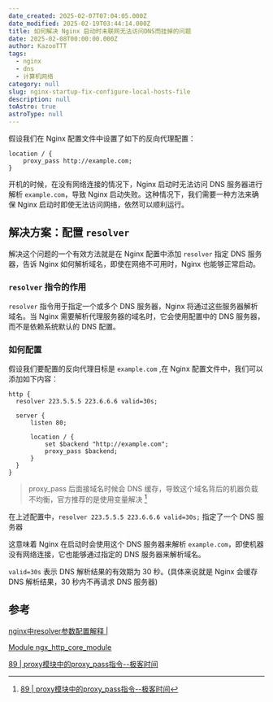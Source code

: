 ```yaml
---
date_created: 2025-02-07T07:04:05.000Z
date_modified: 2025-02-19T03:44:14.000Z
title: 如何解决 Nginx 启动时未联网无法访问DNS而挂掉的问题
date: 2025-02-08T00:00:00.000Z
author: KazooTTT
tags:
  - nginx
  - dns
  - 计算机网络
category: null
slug: nginx-startup-fix-configure-local-hosts-file
description: null
toAstro: true
astroType: null
---
```


假设我们在 Nginx 配置文件中设置了如下的反向代理配置：

```nginx
location / {
    proxy_pass http://example.com;
}
```

开机的时候，在没有网络连接的情况下，Nginx 启动时无法访问 DNS 服务器进行解析 `example.com`，导致 Nginx 启动失败。这种情况下，我们需要一种方法来确保 Nginx 启动时即使无法访问网络，依然可以顺利运行。

## 解决方案：配置 `resolver`

解决这个问题的一个有效方法就是在 Nginx 配置中添加 `resolver` 指定 DNS 服务器，告诉 Nginx 如何解析域名，即使在网络不可用时，Nginx 也能够正常启动。

### `resolver` 指令的作用

`resolver` 指令用于指定一个或多个 DNS 服务器，Nginx 将通过这些服务器解析域名。当 Nginx 需要解析代理服务器的域名时，它会使用配置中的 DNS 服务器，而不是依赖系统默认的 DNS 配置。

### 如何配置

假设我们要配置的反向代理目标是 `example.com` ,在 Nginx 配置文件中，我们可以添加如下内容：

```nginx
http {
  resolver 223.5.5.5 223.6.6.6 valid=30s;

  server {
      listen 80;

      location / {
          set $backend "http://example.com";
          proxy_pass $backend;
      }
  }
}
```

> proxy_pass 后面接域名时候会 DNS 缓存，导致这个域名背后的机器负载不均衡，官方推荐的是使用变量解决 [^1]

在上述配置中，`resolver 223.5.5.5 223.6.6.6 valid=30s;` 指定了一个 DNS 服务器

这意味着 Nginx 在启动时会使用这个 DNS 服务器来解析 `example.com`，即使机器没有网络连接，它也能够通过指定的 DNS 服务器来解析域名。

`valid=30s` 表示 DNS 解析结果的有效期为 30 秒。(具体来说就是 Nginx 会缓存 DNS 解析结果，30 秒内不再请求 DNS 服务器)

## 参考

[nginx中resolver参数配置解释 \|](<https://www.rootop.org/pages/4307.html>)

[Module ngx\_http\_core\_module](<https://nginx.org/en/docs/http/ngx_http_core_module.html#resolver>)

 [89 \| proxy模块中的proxy\_pass指令--极客时间](<https://time.geekbang.org/course/detail/138-75140>)

[^1]: [89 \| proxy模块中的proxy\_pass指令--极客时间](<https://time.geekbang.org/course/detail/138-75140>)
